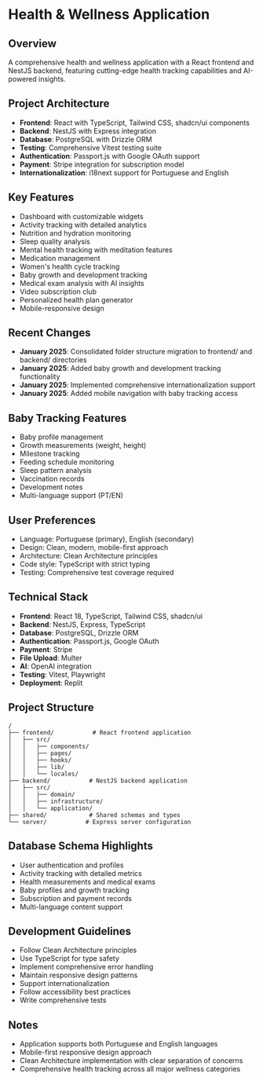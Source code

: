 # Health & Wellness Application

## Overview
A comprehensive health and wellness application with a React frontend and NestJS backend, featuring cutting-edge health tracking capabilities and AI-powered insights.

## Project Architecture
- **Frontend**: React with TypeScript, Tailwind CSS, shadcn/ui components
- **Backend**: NestJS with Express integration
- **Database**: PostgreSQL with Drizzle ORM
- **Testing**: Comprehensive Vitest testing suite
- **Authentication**: Passport.js with Google OAuth support
- **Payment**: Stripe integration for subscription model
- **Internationalization**: i18next support for Portuguese and English

## Key Features
- Dashboard with customizable widgets
- Activity tracking with detailed analytics
- Nutrition and hydration monitoring
- Sleep quality analysis
- Mental health tracking with meditation features
- Medication management
- Women's health cycle tracking
- Baby growth and development tracking
- Medical exam analysis with AI insights
- Video subscription club
- Personalized health plan generator
- Mobile-responsive design

## Recent Changes
- **January 2025**: Consolidated folder structure migration to frontend/ and backend/ directories
- **January 2025**: Added baby growth and development tracking functionality
- **January 2025**: Implemented comprehensive internationalization support
- **January 2025**: Added mobile navigation with baby tracking access

## Baby Tracking Features
- Baby profile management
- Growth measurements (weight, height)
- Milestone tracking
- Feeding schedule monitoring
- Sleep pattern analysis
- Vaccination records
- Development notes
- Multi-language support (PT/EN)

## User Preferences
- Language: Portuguese (primary), English (secondary)
- Design: Clean, modern, mobile-first approach
- Architecture: Clean Architecture principles
- Code style: TypeScript with strict typing
- Testing: Comprehensive test coverage required

## Technical Stack
- **Frontend**: React 18, TypeScript, Tailwind CSS, shadcn/ui
- **Backend**: NestJS, Express, TypeScript
- **Database**: PostgreSQL, Drizzle ORM
- **Authentication**: Passport.js, Google OAuth
- **Payment**: Stripe
- **File Upload**: Multer
- **AI**: OpenAI integration
- **Testing**: Vitest, Playwright
- **Deployment**: Replit

## Project Structure
```
/
├── frontend/           # React frontend application
│   ├── src/
│   │   ├── components/
│   │   ├── pages/
│   │   ├── hooks/
│   │   ├── lib/
│   │   └── locales/
├── backend/           # NestJS backend application
│   ├── src/
│   │   ├── domain/
│   │   ├── infrastructure/
│   │   └── application/
├── shared/            # Shared schemas and types
└── server/           # Express server configuration
```

## Database Schema Highlights
- User authentication and profiles
- Activity tracking with detailed metrics
- Health measurements and medical exams
- Baby profiles and growth tracking
- Subscription and payment records
- Multi-language content support

## Development Guidelines
- Follow Clean Architecture principles
- Use TypeScript for type safety
- Implement comprehensive error handling
- Maintain responsive design patterns
- Support internationalization
- Follow accessibility best practices
- Write comprehensive tests

## Notes
- Application supports both Portuguese and English languages
- Mobile-first responsive design approach
- Clean Architecture implementation with clear separation of concerns
- Comprehensive health tracking across all major wellness categories
